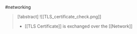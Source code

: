 #networking 
>[!abstract]
>![[TLS_certificate_check.png]]
>- [[TLS Certificate]] is exchanged over the [[Network]]


